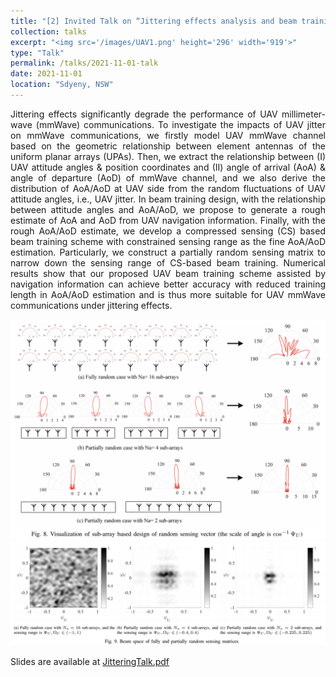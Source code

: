 ```yaml
---
title: "[2] Invited Talk on “Jittering effects analysis and beam training design for UAV millimeter wave communications”"
collection: talks
excerpt: "<img src='/images/UAV1.png' height='296' width='919'>"
type: "Talk"
permalink: /talks/2021-11-01-talk
date: 2021-11-01
location: "Sdyeny, NSW"
---
```


<p style="text-align:justify">Jittering effects significantly degrade the performance of UAV millimeter-wave (mmWave) communications. To investigate the impacts of UAV jitter on mmWave communications, we firstly model UAV mmWave channel based on the geometric relationship between element antennas of the uniform planar arrays (UPAs). Then, we extract the relationship between (I) UAV attitude angles & position coordinates and (II) angle of arrival (AoA) & angle of departure (AoD) of mmWave channel, and we also derive the distribution of AoA/AoD at UAV side from the random fluctuations of UAV attitude angles, i.e., UAV jitter. In beam training design, with the relationship between attitude angles and AoA/AoD, we propose to generate a rough estimate of AoA and AoD from UAV navigation information. Finally, with the rough AoA/AoD estimate, we develop a compressed sensing (CS) based beam training scheme with constrained sensing range as the fine AoA/AoD estimation. Particularly, we construct a partially random sensing matrix to narrow down the sensing range of CS-based beam training. Numerical results show that our proposed UAV beam training scheme assisted by navigation information can achieve better accuracy with reduced training length in AoA/AoD estimation and is thus more suitable for UAV mmWave communications under jittering effects.</p>


<img src='/images/UAV2.png'>
<img src='/images/UAV3.png'>



Slides are available at [JitteringTalk.pdf ](https://WeiWang-WYS.github.io/files/UAVtalk.pdf)
